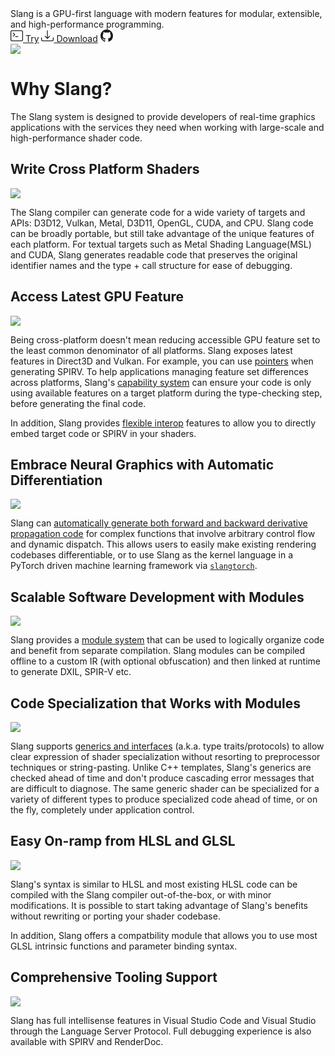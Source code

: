 [//]: # (TODO: do we need to create a blog now?)

<div id="banner">
<div id="bannerLeft">
    <span id="bannerText">
    Slang is a GPU-first language with modern features for modular, extensible, and high-performance programming.
    </span>
    <div id="mainPageBanerNav">
    <a class="mainPageBtn" href="/slang-playground" title="Try slang directly in your browser."><svg xmlns="http://www.w3.org/2000/svg" width="20" height="20" fill="currentColor" class="bi bi-terminal" viewBox="0 0 16 16">
  <path d="M6 9a.5.5 0 0 1 .5-.5h3a.5.5 0 0 1 0 1h-3A.5.5 0 0 1 6 9M3.854 4.146a.5.5 0 1 0-.708.708L4.793 6.5 3.146 8.146a.5.5 0 1 0 .708.708l2-2a.5.5 0 0 0 0-.708z"/>
  <path d="M2 1a2 2 0 0 0-2 2v10a2 2 0 0 0 2 2h12a2 2 0 0 0 2-2V3a2 2 0 0 0-2-2zm12 1a1 1 0 0 1 1 1v10a1 1 0 0 1-1 1H2a1 1 0 0 1-1-1V3a1 1 0 0 1 1-1z"/>
</svg> Try</a>
    <a class="mainPageBtn" href="https://github.com/shader-slang/slang/releases/latest" title="Download latest prebuilt release."><svg xmlns="http://www.w3.org/2000/svg" width="20" height="20" fill="currentColor" class="bi bi-download" viewBox="0 0 16 16">
        <path d="M.5 9.9a.5.5 0 0 1 .5.5v2.5a1 1 0 0 0 1 1h12a1 1 0 0 0 1-1v-2.5a.5.5 0 0 1 1 0v2.5a2 2 0 0 1-2 2H2a2 2 0 0 1-2-2v-2.5a.5.5 0 0 1 .5-.5"/>
        <path d="M7.646 11.854a.5.5 0 0 0 .708 0l3-3a.5.5 0 0 0-.708-.708L8.5 10.293V1.5a.5.5 0 0 0-1 0v8.793L5.354 8.146a.5.5 0 1 0-.708.708z"/>
        </svg> Download</a>
    <a class="mainPageBtn" href="https://github.com/shader-slang/slang" title="Slang GitHub Repository"><svg xmlns="http://www.w3.org/2000/svg" width="20" height="20" fill="currentColor" class="bi bi-github" viewBox="0 0 16 16">
  <path d="M8 0C3.58 0 0 3.58 0 8c0 3.54 2.29 6.53 5.47 7.59.4.07.55-.17.55-.38 0-.19-.01-.82-.01-1.49-2.01.37-2.53-.49-2.69-.94-.09-.23-.48-.94-.82-1.13-.28-.15-.68-.52-.01-.53.63-.01 1.08.58 1.23.82.72 1.21 1.87.87 2.33.66.07-.52.28-.87.51-1.07-1.78-.2-3.64-.89-3.64-3.95 0-.87.31-1.59.82-2.15-.08-.2-.36-1.02.08-2.12 0 0 .67-.21 2.2.82.64-.18 1.32-.27 2-.27s1.36.09 2 .27c1.53-1.04 2.2-.82 2.2-.82.44 1.1.16 1.92.08 2.12.51.56.82 1.27.82 2.15 0 3.07-1.87 3.75-3.65 3.95.29.25.54.73.54 1.48 0 1.07-.01 1.93-.01 2.2 0 .21.15.46.55.38A8.01 8.01 0 0 0 16 8c0-4.42-3.58-8-8-8"/>
</svg></a>
    </div>
</div>
<img id="bannerCode" src="/assets/slang-example-code.gif"/>
</div>

# Why Slang?

The Slang system is designed to provide developers of real-time graphics applications with the services they need when working with large-scale and high-performance shader code.

## Write Cross Platform Shaders
<img class="fullwidthImage" style="max-width:600px" src="/assets/cross-platform.jpg"/>

The Slang compiler can generate code for a wide variety of targets and APIs: D3D12, Vulkan, Metal, D3D11, OpenGL, CUDA, and CPU. Slang code can be broadly portable, but still take advantage of the unique features of each platform. For textual targets such as Metal Shading Language(MSL) and CUDA, Slang generates readable code that preserves the original identifier names and the type + call structure for ease of debugging.

## Access Latest GPU Feature
<img class="fullwidthImage" style="max-width:800px" src="/assets/latest-feature.jpg"/>

Being cross-platform doesn't mean reducing accessible GPU feature set to the least common denominator of all platforms.
Slang exposes latest features in Direct3D and Vulkan. For example, you can use [pointers](/slang/user-guide/convenience-features.html#pointers-limited) when generating SPIRV.
To help applications managing feature set differences across platforms, Slang's [capability system](/slang/user-guide/capabilities.html) can ensure your code is only using available features on a target platform during the type-checking step, before generating the final code.

In addition, Slang provides [flexible interop](/slang/user-guide/a1-04-interop.html) features to allow you to directly embed target code or SPIRV in your shaders.

## Embrace Neural Graphics with Automatic Differentiation
<img class="fullwidthImage" style="max-width:800px" src="/assets/autodiff.jpg"/>

Slang can [automatically generate both forward and backward derivative propagation code](/slang/user-guide/autodiff.html) for complex functions that involve arbitrary control flow and dynamic dispatch. This allows users to easily make existing rendering codebases differentiable, or to use Slang as the kernel language in a PyTorch driven machine learning framework via [`slangtorch`](/slang/user-guide/a1-02-slangpy.html).

## Scalable Software Development with Modules
<img class="fullwidthImage" style="max-width:900px" src="/assets/modules-1.jpg"/>

Slang provides a [module system](/slang/user-guide/modules.html) that can be used to logically organize code and benefit from separate compilation. Slang modules can be compiled offline to a custom IR (with optional obfuscation) and then linked at runtime to generate DXIL, SPIR-V etc.

## Code Specialization that Works with Modules

<img class="fullwidthImage" style="max-width:500px" src="/assets/generics.jpg"/>

Slang supports [generics and interfaces](/slang/user-guide/interfaces-generics.html) (a.k.a. type traits/protocols) to allow clear expression of shader specialization without resorting to preprocessor techniques or string-pasting. Unlike C++ templates, Slang's generics are checked ahead of time and don't produce cascading error messages that are difficult to diagnose. The same generic shader can be specialized for a variety of different types to produce specialized code ahead of time, or on the fly, completely under application control.

## Easy On-ramp from HLSL and GLSL
<img class="fullwidthImage" style="max-width:700px" src="/assets/hlsl-compatibility.jpg"/>

Slang's syntax is similar to HLSL and most existing HLSL code can be compiled with the Slang compiler out-of-the-box, or with minor modifications. It is possible to start taking advantage of Slang's benefits without rewriting or porting your shader codebase.

In addition, Slang offers a compatbility module that allows you to use most GLSL intrinsic functions and parameter binding syntax.

## Comprehensive Tooling Support
<img class="fullwidthImage" style="max-width:700px" src="/assets/tooling-support.jpg"/>

Slang has full intellisense features in Visual Studio Code and Visual Studio through the Language Server Protocol.
Full debugging experience is also available with SPIRV and RenderDoc.